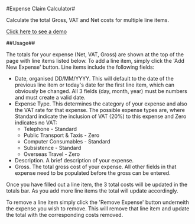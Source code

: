 #Expense Claim Calculator#

Calculate the total Gross, VAT and Net costs for multiple line items.

[Click here to see a demo](http://owjones.bitbucket.org)

##Usage##

The totals for your expense (Net, VAT, Gross) are shown at the top of the page with line items listed below. To add a line item, simply click the 'Add New Expense' button. Line items include the following fields:

* Date, organised DD/MM/YYYY. This will default to the date of the previous line item or today's date for the first line item, which can obviously be changed. All 3 fields (day, month, year) must be numbers and must create a valid date.
* Expense Type. This determines the category of your expense and also the VAT rate for that expense. The possible expense types are, where Standard indicate the inclusion of VAT (20%) to this expense and Zero indicates no VAT:
    * Telephone - Standard
    * Public Transport & Taxis - Zero
    * Computer Consumables - Standard
    * Subsistence - Standard
    * Overseas Travel - Zero
* Description. A brief description of your expense.
* Gross. The total gross cost of your expense. All other fields in that expense need to be populated before the gross can be entered.

Once you have filled out a line item, the 3 total costs will be updated in the totals bar. As you add more line items the total will update accordingly.

To remove a line item simply click the 'Remove Expense' button underneith the expense you wish to remove. This will remove that line item and update the total with the corresponding costs removed.